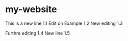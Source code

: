 # my-website



This is a new line 1.1
Edit on Example 1.2
New editing 1.3

Furthre editing 1.4
New line 1.5
